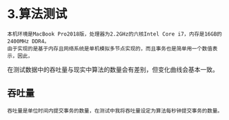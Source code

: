 # 3.算法测试
    本机环境是MacBook Pro2018版，处理器为2.2GHz的六核Intel Core i7，内存是16GB的2400MHz DDR4。
    由于实现的是基于内存且网络系统是单机模拟多节点实现的，而且事务也是简单用一个数值表示，因此，
在测试数据中的吞吐量与现实中算法的数量会有差别，但变化曲线会基本一致。

## 吞吐量
    吞吐量是单位时间内提交事务的数量，在测试中我将吞吐量设定为算法每秒钟提交事务的数量。
